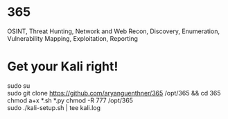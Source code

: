 # 365
OSINT, Threat Hunting, Network and Web Recon, Discovery, Enumeration, Vulnerability Mapping, Exploitation, Reporting

# Get your Kali right!

sudo su
<br>
sudo git clone https://github.com/aryanguenthner/365 /opt/365 && cd 365
<br>
chmod a+x *.sh *.py
chmod -R 777 /opt/365
<br>
sudo ./kali-setup.sh | tee kali.log
